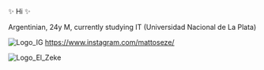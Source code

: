 ✨ Hi ✨ 

Argentinian, 24y M, currently studying IT (Universidad Nacional de La Plata)


![Logo_IG](https://user-images.githubusercontent.com/105181943/199927122-c60c1041-da2f-42e7-b798-da8d20cdeb87.png)  https://www.instagram.com/mattoseze/



![Logo_El_Zeke](https://user-images.githubusercontent.com/105181943/199923959-4dc094db-e941-4216-9753-a946a75221ef.png)  
